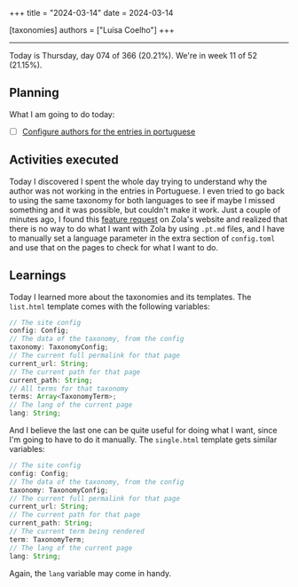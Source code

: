 +++
title = "2024-03-14"
date = 2024-03-14

[taxonomies]
authors = ["Luísa Coelho"]
+++

---

Today is Thursday, day 074 of 366 (20.21%). We're in week 11 of 52 (21.15%).

## Planning

What I am going to do today:

- [ ] [Configure authors for the entries in portuguese](https://github.com/OmnicodeSolutions/worklog-luisa/issues/4)

## Activities executed

Today I discovered I spent the whole day trying to understand why the author was not working in the entries in Portuguese. I even tried to go back to using the same taxonomy for both languages to see if maybe I missed something and it was possible, but couldn't make it work. Just a couple of minutes ago, I found this [feature request](https://zola.discourse.group/t/different-page-languages-without-multilingual-site/1958/5) on Zola's website and realized that there is no way to do what I want with Zola by using `.pt.md` files, and I have to manually set a language parameter in the extra section of `config.toml` and use that on the pages to check for what I want to do.

## Learnings

Today I learned more about the taxonomies and its templates. The `list.html` template comes with the following variables:

```ts
// The site config
config: Config;
// The data of the taxonomy, from the config
taxonomy: TaxonomyConfig;
// The current full permalink for that page
current_url: String;
// The current path for that page
current_path: String;
// All terms for that taxonomy
terms: Array<TaxonomyTerm>;
// The lang of the current page
lang: String;
```

And I believe the last one can be quite useful for doing what I want, since I'm going to have to do it manually. The `single.html` template gets similar variables:

```ts
// The site config
config: Config;
// The data of the taxonomy, from the config
taxonomy: TaxonomyConfig;
// The current full permalink for that page
current_url: String;
// The current path for that page
current_path: String;
// The current term being rendered
term: TaxonomyTerm;
// The lang of the current page
lang: String;
```

Again, the `lang` variable may come in handy.
